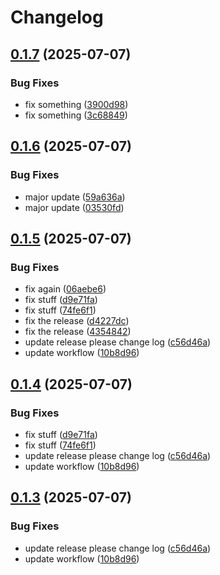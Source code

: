 # Changelog

## [0.1.7](https://github.com/kabasele243/transkript/compare/v0.1.6...v0.1.7) (2025-07-07)


### Bug Fixes

* fix something ([3900d98](https://github.com/kabasele243/transkript/commit/3900d9872d9e47a1dd9f098906b9c73dd7273f75))
* fix something ([3c68849](https://github.com/kabasele243/transkript/commit/3c688490b444fa0a24199d2864d3349df99cdf62))

## [0.1.6](https://github.com/kabasele243/transkript/compare/v0.1.5...v0.1.6) (2025-07-07)


### Bug Fixes

* major update ([59a636a](https://github.com/kabasele243/transkript/commit/59a636a02eca4f96638fcbd498029bc0e99fc76a))
* major update ([03530fd](https://github.com/kabasele243/transkript/commit/03530fd8698595daa4a2bc06d3859f0e00d8b39e))

## [0.1.5](https://github.com/kabasele243/transkript/compare/v0.1.4...v0.1.5) (2025-07-07)


### Bug Fixes

* fix again ([06aebe6](https://github.com/kabasele243/transkript/commit/06aebe616d4657aa608404ee870cc03c1b890518))
* fix stuff ([d9e71fa](https://github.com/kabasele243/transkript/commit/d9e71fa4d6d4cc01bdb321d125cc1e97620cf374))
* fix stuff ([74fe6f1](https://github.com/kabasele243/transkript/commit/74fe6f13f21297881be49938c306c127623414e3))
* fix the release ([d4227dc](https://github.com/kabasele243/transkript/commit/d4227dcbe86c412ba4bcd2ddd9fc873cffcb4487))
* fix the release ([4354842](https://github.com/kabasele243/transkript/commit/4354842b8a16de475f9c32bceef1be26c3bbd04b))
* update release please change log ([c56d46a](https://github.com/kabasele243/transkript/commit/c56d46a6fd80876d93dba73faeadade896b3b952))
* update workflow ([10b8d96](https://github.com/kabasele243/transkript/commit/10b8d9679307b1c0fbc82beaa762ba0e03e3999e))

## [0.1.4](https://github.com/kabasele243/transkript/compare/v0.1.3...v0.1.4) (2025-07-07)


### Bug Fixes

* fix stuff ([d9e71fa](https://github.com/kabasele243/transkript/commit/d9e71fa4d6d4cc01bdb321d125cc1e97620cf374))
* fix stuff ([74fe6f1](https://github.com/kabasele243/transkript/commit/74fe6f13f21297881be49938c306c127623414e3))
* update release please change log ([c56d46a](https://github.com/kabasele243/transkript/commit/c56d46a6fd80876d93dba73faeadade896b3b952))
* update workflow ([10b8d96](https://github.com/kabasele243/transkript/commit/10b8d9679307b1c0fbc82beaa762ba0e03e3999e))

## [0.1.3](https://github.com/kabasele243/transkript/compare/v0.1.2...v0.1.3) (2025-07-07)


### Bug Fixes

* update release please change log ([c56d46a](https://github.com/kabasele243/transkript/commit/c56d46a6fd80876d93dba73faeadade896b3b952))
* update workflow ([10b8d96](https://github.com/kabasele243/transkript/commit/10b8d9679307b1c0fbc82beaa762ba0e03e3999e))
